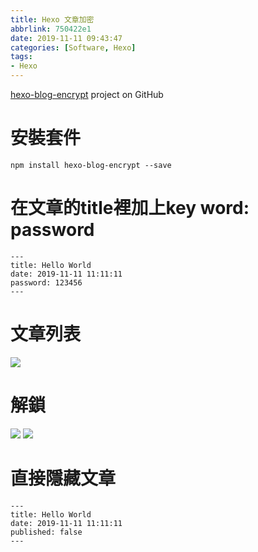 ```yaml
---
title: Hexo 文章加密
abbrlink: 750422e1
date: 2019-11-11 09:43:47
categories: [Software, Hexo]
tags:
- Hexo
---
```

[hexo-blog-encrypt](https://github.com/MikeCoder/hexo-blog-encrypt/blob/master/ReadMe.zh.md) project on GitHub

# 安裝套件
`npm install hexo-blog-encrypt --save`

# 在文章的title裡加上key word: password
```
---
title: Hello World
date: 2019-11-11 11:11:11
password: 123456
---
```

# 文章列表
![](image01.jpg)

# 解鎖
![](image02.jpg)
![](image03.jpg)

# 直接隱藏文章
```
---
title: Hello World
date: 2019-11-11 11:11:11
published: false
---
```

